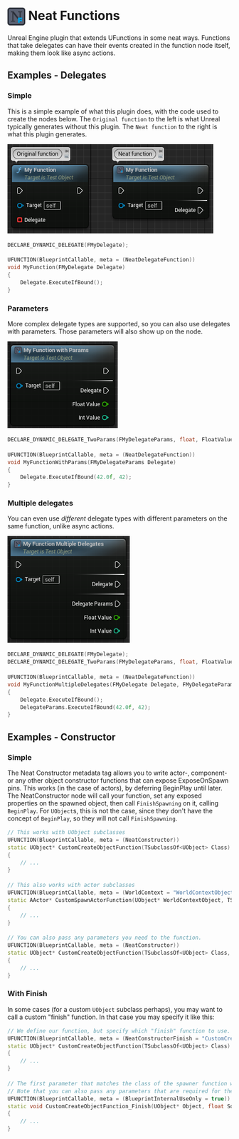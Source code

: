 # <img src="Content/Editor/FunctionIcon.svg" height=40 width=40 align="center"/> Neat Functions
Unreal Engine plugin that extends UFunctions in some neat ways. Functions that take delegates can have their events created in the function node itself, making them look like async actions.

## Examples - Delegates

### Simple
This is a simple example of what this plugin does, with the code used to create the nodes below. The `Original function` to the left is what Unreal typically generates without this plugin. The `Neat function` to the right is what this plugin generates.

![An example of this plugin, showing three nodes, two of which are created by this plugin.](Documentation/Example_01.png)
```c++
DECLARE_DYNAMIC_DELEGATE(FMyDelegate);

UFUNCTION(BlueprintCallable, meta = (NeatDelegateFunction))
void MyFunction(FMyDelegate Delegate)
{
	Delegate.ExecuteIfBound();
}
```

### Parameters
More complex delegate types are supported, so you can also use delegates with parameters. Those parameters will also show up on the node.

![A node showing a delegate execute pin, along with its parameters.](Documentation/Example_02.png)
```c++
DECLARE_DYNAMIC_DELEGATE_TwoParams(FMyDelegateParams, float, FloatValue, int32, IntValue);

UFUNCTION(BlueprintCallable, meta = (NeatDelegateFunction))
void MyFunctionWithParams(FMyDelegateParams Delegate)
{
    Delegate.ExecuteIfBound(42.0f, 42);
}
```

### Multiple delegates
You can even use _different_ delegate types with different parameters on the same function, unlike async actions.

![A node shoing two different execute pins, along with its parameters.](Documentation/Example_03.png)
```c++
DECLARE_DYNAMIC_DELEGATE(FMyDelegate);
DECLARE_DYNAMIC_DELEGATE_TwoParams(FMyDelegateParams, float, FloatValue, int32, IntValue);

UFUNCTION(BlueprintCallable, meta = (NeatDelegateFunction))
void MyFunctionMultipleDelegates(FMyDelegate Delegate, FMyDelegateParams DelegateParams)
{
    Delegate.ExecuteIfBound();
    DelegateParams.ExecuteIfBound(42.0f, 42);
}
```

## Examples - Constructor

### Simple
The Neat Constructor metadata tag allows you to write actor-, component- or any other object constructor functions that can expose ExposeOnSpawn pins.
This works (in the case of actors), by deferring BeginPlay until later. The NeatConstructor node will call your function, set any exposed properties on the spawned object, then call `FinishSpawning` on it, calling `BeginPlay`.
For `UObject`s, this is not the case, since they don't have the concept of `BeginPlay`, so they will not call `FinishSpawning`.
```c++
// This works with UObject subclasses
UFUNCTION(BlueprintCallable, meta = (NeatConstructor))
static UObject* CustomCreateObjectFunction(TSubclassOf<UObject> Class)
{
    // ...
}

// This also works with actor subclasses
UFUNCTION(BlueprintCallable, meta = (WorldContext = "WorldContextObject", NeatConstructor))
static AActor* CustomSpawnActorFunction(UObject* WorldContextObject, TSubclassOf<AActor> Class)
{
    // ...
}

// You can also pass any parameters you need to the function.
UFUNCTION(BlueprintCallable, meta = (NeatConstructor))
static UObject* CustomCreateObjectFunction(TSubclassOf<UObject> Class, float SomeParameter)
{
    // ...
}
```

### With Finish
In some cases (for a custom `UObject` subclass perhaps), you may want to call a custom "finish" function. In that case you may specify it like this:
```c++
// We define our function, but specify which "finish" function to use.
UFUNCTION(BlueprintCallable, meta = (NeatConstructorFinish = "CustomCreateObjectFunction_Finish"))
static UObject* CustomCreateObjectFunction(TSubclassOf<UObject> Class)
{
    // ...
}

// The first parameter that matches the class of the spawner function will be passed the spawned object.
// Note that you can also pass any parameters that are required for the finish function. They will show up on the node.
UFUNCTION(BlueprintCallable, meta = (BlueprintInternalUseOnly = true))
static void CustomCreateObjectFunction_Finish(UObject* Object, float SomeExtraParameter)
{
    // ...
}
```